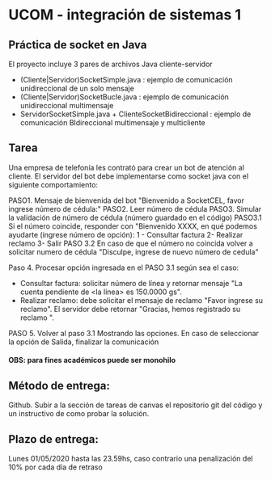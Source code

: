 # UCOM - integración de sistemas 1
## Práctica de socket en Java

El proyecto incluye 3 pares de archivos Java cliente-servidor

- (Cliente|Servidor)SocketSimple.java : ejemplo de comunicación unidireccional de un solo mensaje
- (Cliente|Servidor)SocketBucle.java  : ejemplo de  comunicación unidireccional multimensaje
- ServidorSocketSimple.java + ClienteSocketBidireccional : ejemplo de  comunicación BIdireccional multimensaje y multicliente

## Tarea
Una empresa de telefonía les contrató para crear un bot de atención al cliente.
El servidor del bot debe implementarse como socket java  con el siguiente comportamiento:

PASO1. Mensaje de bienvenida del bot "Bienvenido a SocketCEL, favor ingrese número de cédula:"
PASO2. Leer número de cédula
PASO3. Simular la validación de número de cédula (número guardado en el código) 
PASO3.1 Si el número coincide, responder con "Bienvenido XXXX, en qué podemos ayudarte (ingrese número de opción): 
1 - Consultar factura
2-  Realizar reclamo
3-  Salir
PASO 3.2 En caso de que el número no coincida volver a solicitar numero de cédula "Disculpe, ingrese de nuevo número de cedula"

Paso 4. Procesar opción ingresada en el PASO 3.1 según sea el caso:
- Consultar factura: solicitar número de línea y retornar mensaje "La cuenta pendiente de <la línea> es 150.0000 gs".
- Realizar reclamo: debe solicitar el mensaje de reclamo "Favor ingrese su reclamo". El servidor debe retornar "Gracias, hemos registrado su reclamo <mostrar texto del reclamo>". 

PASO 5. Volver al paso 3.1 Mostrando las opciones. En caso de seleccionar la opción de Salida, finalizar la comunicación

#### OBS: para fines académicos puede ser monohilo

## Método de entrega: 
Github. Subir a la sección de tareas de canvas el repositorio git del código y un instructivo de como probar la solución.

## Plazo de entrega: 
Lunes 01/05/2020 hasta las 23.59hs, caso contrario una penalización del 10% por cada día de retraso
